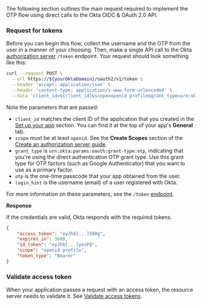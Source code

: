 The following section outlines the main request required to implement the OTP flow using direct calls to the Okta OIDC & OAuth 2.0 API.

### Request for tokens

Before you can begin this flow, collect the username and the OTP from the user in a manner of your choosing. Then, make a single API call to the Okta [authorization server](/docs/concepts/auth-servers/) `/token` endpoint. Your request should look something like this:

```bash
curl --request POST \
  --url https://${yourOktaDomain}/oauth2/v1/token \
  --header 'accept: application/json' \
  --header 'content-type: application/x-www-form-urlencoded' \
  --data 'client_id=${client_id}&scope=openid profile&grant_type=urn:okta:params:oauth:grant-type:otp&otp=${123456}&login_hint=${testuser%40example.com}'
```

Note the parameters that are passed:

- `client_id` matches the client ID of the application that you created in the [Set up your app](#set-up-your-app) section. You can find it at the top of your app's **General** tab.
- `scope` must be at least `openid`. See the **Create Scopes** section of the [Create an authorization server guide](/docs/guides/customize-authz-server/main/#create-scopes).
- `grant_type` is `urn:okta:params:oauth:grant-type:otp`, indicating that you're using the direct authentication OTP grant type. Use this grant type for OTP factors (such as Google Authenticator) that you want to use as a primary factor.
- `otp` is the one-time passcode that your app obtained from the user.
- `login_hint` is the username (email) of a user registered with Okta.

For more information on these parameters, see the `/token` [endpoint](https://developer.okta.com/docs/api/openapi/okta-oauth/oauth/tag/OrgAS/#tag/OrgAS/operation/token).

**Response**

If the credentials are valid, Okta responds with the required tokens.

```json
{
    "access_token": "eyJhb[...]56Rg",
    "expires_in": 3600,
    "id_token": "eyJhb[...]yosFQ",
    "scope": "openid profile",
    "token_type": "Bearer"
}
```

### Validate access token

When your application passes a request with an access token, the resource server needs to validate it. See [Validate access tokens](/docs/guides/validate-access-tokens/).
